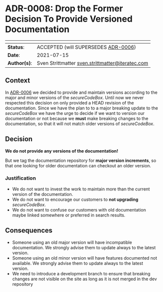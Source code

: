 <!--
SPDX-FileCopyrightText: 2020 iteratec GmbH

SPDX-License-Identifier: Apache-2.0
-->

# ADR-0008: Drop the Former Decision To Provide Versioned Documentation

| <!-- -->       | <!-- --> |
|----------------|----------|
| **Status**:    | ACCEPTED (will SUPERSEDES [ADR-0006](ADR-0006.md)) |
| **Date**:      | 2021-07-15 |
| **Author(s)**: | Sven Strittmatter <sven.strittmatter@iteratec.com> |

## Context

In [ADR-0006](ADR-0006.md) we decided to provide and maintain versions according to the major and minor versions of the _secureCodeBox_. Until now we never respected this decision on only provided a HEAD revision of the documentation. Since we have the plan to to a major breaking update to the _secureCodeBox_ we have the urge to decide if we want to version our documentation or not because we **must** make breaking changes to the documentation, so that it will not match older versions of _secureCodeBox_.

## Decision

**We do not provide any versions of the documentation!**

But we tag the documentation repository for **major version increments**, so that one looking for older documentation can checkout an older version.

### Justification

- We do not want to invest the work to maintain more than the current version of the documentation.
- We do not want to encourage our customers to **not upgrading** _secureCodeBox_.
- We do not want to confuse our customers with old documentation maybe linked somewhere or preferred in search results.

## Consequences

- Someone using an old major version will have incompatible documentation. We strongly advise them to update always to the latest version.
- Someone using an old minor version will have features documented not available. We strongly advise them to update always to the latest version.
- We need to introduce a development branch to ensure that breaking changes are not visible on the site as long as it is not merged in the dev repository
